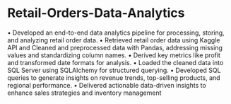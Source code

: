 # Retail-Orders-Data-Analytics
•	Developed an end-to-end data analytics pipeline for processing, storing, and analyzing retail order data.
•	Retrieved retail order data using Kaggle API and Cleaned and preprocessed data with Pandas, addressing missing values and standardizing column names.
•	Derived key metrics like profit and transformed date formats for analysis. 
•	Loaded the cleaned data into SQL Server using SQLAlchemy for structured querying. 
•	Developed SQL queries to generate insights on revenue trends, top-selling products, and regional performance. 
•	Delivered actionable data-driven insights to enhance sales strategies and inventory management
